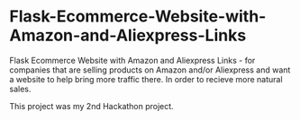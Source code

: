 # Flask-Ecommerce-Website-with-Amazon-and-Aliexpress-Links
Flask Ecommerce Website with Amazon and Aliexpress Links - for companies that are selling products on Amazon and/or Aliexpress
and want a website to help bring more traffic there. In order to recieve more natural sales. 

This project was my 2nd Hackathon project. 
